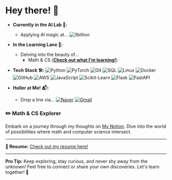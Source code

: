 # Hey there! 👋

- **Currently in the AI Lab 🤖:**
  - Applying AI magic at...
    ![3billion](https://img.shields.io/badge/3billion-blue?style=flat-square&logo=3billion&logoColor=white)

- **In the Learning Lane 🚀:**
  - Delving into the beauty of...
    - Math & CS ([**Check out what I'm learning!**](https://jy100space.notion.site))

- **Tech Stack 🛠️:**
  ![Python](https://img.shields.io/badge/Python-blue?style=flat-square&logo=Python&logoColor=white)
  ![PyTorch](https://img.shields.io/badge/PyTorch-red?style=flat-square&logo=PyTorch&logoColor=white)
  ![Git](https://img.shields.io/badge/Git-black?style=flat-square&logo=Git&logoColor=white)
  ![SQL](https://img.shields.io/badge/SQL-blue?style=flat-square&logo=MySQL&logoColor=white)
  ![Linux](https://img.shields.io/badge/Linux-gray?style=flat-square&logo=Linux&logoColor=white)
  ![Docker](https://img.shields.io/badge/Docker-blue?style=flat-square&logo=Docker&logoColor=white)
  ![GitHub](https://img.shields.io/badge/GitHub-black?style=flat-square&logo=GitHub&logoColor=white)
  ![AWS](https://img.shields.io/badge/AWS-orange?style=flat-square&logo=Amazon-AWS&logoColor=white)
  ![JavaScript](https://img.shields.io/badge/JavaScript-yellow?style=flat-square&logo=JavaScript&logoColor=white)
  ![Scikit-Learn](https://img.shields.io/badge/Scikit--Learn-blue?style=flat-square&logo=scikit-learn&logoColor=white)
  ![Flask](https://img.shields.io/badge/Flask-green?style=flat-square&logo=Flask&logoColor=white)
  ![FastAPI](https://img.shields.io/badge/FastAPI-blue?style=flat-square&logo=FastAPI&logoColor=white)


- **Holler at Me! 📬:**
  - Drop a line via...
    [![Naver](https://img.shields.io/badge/naver-green?style=flat-square&logo=Naver&logoColor=white)](mailto:wnduq08217@naver.com) 
    [![Gmail](https://img.shields.io/badge/Gmail-red?style=flat-square&logo=Gmail&logoColor=white)](mailto:xorms08217@gmail.com)


### ✏️ Math & CS Explorer

Embark on a journey through my thoughts on [My Notion](https://jy100space.notion.site). Dive into the world of possibilities where math and computer science intersect.


---
**📄 Resume:** [Check out my resume here!](https://github.com/100jy/resume)

---

**Pro Tip:** Keep exploring, stay curious, and never shy away from the unknown! Feel free to connect or share your own discoveries. Let's learn together! 🌟
